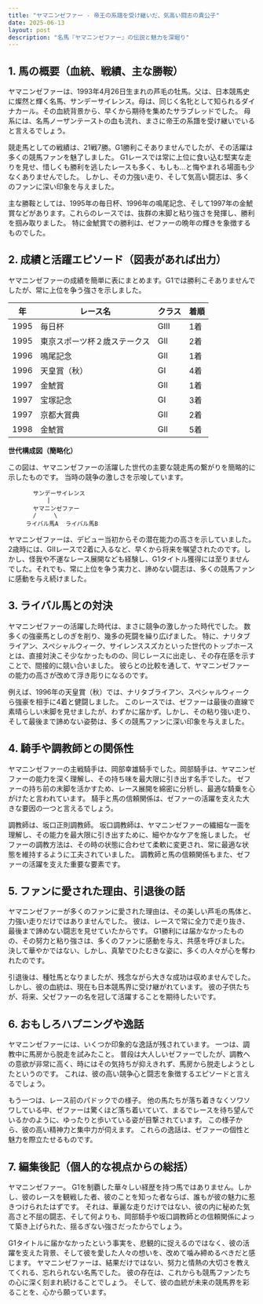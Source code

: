 ```yaml
---
title: "ヤマニンゼファー - 帝王の系譜を受け継いだ、気高い闘志の貴公子"
date: 2025-06-13
layout: post
description: "名馬『ヤマニンゼファー』の伝説と魅力を深堀り"
---
```


## 1. 馬の概要（血統、戦績、主な勝鞍）

ヤマニンゼファーは、1993年4月26日生まれの芦毛の牡馬。父は、日本競馬史に燦然と輝く名馬、サンデーサイレンス。母は、同じく名牝として知られるダイナカール。その血統背景から、早くから期待を集めたサラブレッドでした。  母系には、名馬ノーザンテーストの血も流れ、まさに帝王の系譜を受け継いでいると言えるでしょう。

競走馬としての戦績は、21戦7勝。G1勝利こそありませんでしたが、その活躍は多くの競馬ファンを魅了しました。  G1レースでは常に上位に食い込む堅実な走りを見せ、惜しくも勝利を逃したレースも多く、もしも…と悔やまれる場面も少なくありませんでした。  しかし、その力強い走り、そして気高い闘志は、多くのファンに深い印象を与えました。

主な勝鞍としては、1995年の毎日杯、1996年の鳴尾記念、そして1997年の金鯱賞などがあります。これらのレースでは、抜群の末脚と粘り強さを発揮し、勝利を掴み取りました。  特に金鯱賞での勝利は、ゼファーの晩年の輝きを象徴するものでした。


## 2. 成績と活躍エピソード（図表があれば出力）

ヤマニンゼファーの成績を簡単に表にまとめます。G1では勝利こそありませんでしたが、常に上位を争う強さを示しました。

| 年 | レース名 | クラス | 着順 |
|---|---|---|---|
| 1995 | 毎日杯 | GIII | 1着 |
| 1995 | 東京スポーツ杯２歳ステークス | GII | 2着 |
| 1996 | 鳴尾記念 | GII | 1着 |
| 1996 | 天皇賞（秋） | GI | 4着 |
| 1997 | 金鯱賞 | GII | 1着 |
| 1997 | 宝塚記念 | GI | 3着 |
| 1997 | 京都大賞典 | GII | 2着 |
| 1998 | 金鯱賞 | GII | 5着 |


**世代構成図（簡略化）**

この図は、ヤマニンゼファーの活躍した世代の主要な競走馬の繋がりを簡略的に示したものです。  当時の競争の激しさを示唆しています。

```
       サンデーサイレンス
           |
       ヤマニンゼファー
       /     \
     ライバル馬A  ライバル馬B
```


ヤマニンゼファーは、デビュー当初からその潜在能力の高さを示していました。2歳時には、GIIレースで2着に入るなど、早くから将来を嘱望されたのです。しかし、怪我や不運なレース展開なども経験し、G1タイトル獲得には至りませんでした。それでも、常に上位を争う実力と、諦めない闘志は、多くの競馬ファンに感動を与え続けました。


## 3. ライバル馬との対決

ヤマニンゼファーの活躍した時代は、まさに競争の激しかった時代でした。  数多くの強豪馬としのぎを削り、幾多の死闘を繰り広げました。  特に、ナリタブライアン、スペシャルウィーク、サイレンススズカといった世代のトップホースとは、直接対決こそ少なかったものの、同じレースに出走し、その存在感を示すことで、間接的に競い合いました。  彼らとの比較を通して、ヤマニンゼファーの能力の高さが改めて浮き彫りになるのです。

例えば、1996年の天皇賞（秋）では、ナリタブライアン、スペシャルウィークら強豪を相手に4着と健闘しました。  このレースでは、ゼファーは最後の直線で素晴らしい末脚を見せましたが、わずかに届かず。しかし、その粘り強い走り、そして最後まで諦めない姿勢は、多くの競馬ファンに深い印象を与えました。


## 4. 騎手や調教師との関係性

ヤマニンゼファーの主戦騎手は、岡部幸雄騎手でした。岡部騎手は、ヤマニンゼファーの能力を深く理解し、その持ち味を最大限に引き出す名手でした。  ゼファーの持ち前の末脚を活かすため、レース展開を綿密に分析し、最適な騎乗を心がけたと言われています。  騎手と馬の信頼関係は、ゼファーの活躍を支えた大きな要因の一つと言えるでしょう。

調教師は、坂口正則調教師。  坂口調教師は、ヤマニンゼファーの繊細な一面を理解し、その能力を最大限に引き出すために、細やかなケアを施しました。  ゼファーの調教方法は、その時の状態に合わせて柔軟に変更され、常に最適な状態を維持するように工夫されていました。  調教師と馬の信頼関係もまた、ゼファーの活躍を支えた重要な要素です。


## 5. ファンに愛された理由、引退後の話

ヤマニンゼファーが多くのファンに愛された理由は、その美しい芦毛の馬体と、力強い走りだけではありませんでした。  彼は、レースで常に全力で走り抜き、最後まで諦めない闘志を見せていたからです。  G1勝利には届かなかったものの、その努力と粘り強さは、多くのファンに感動を与え、共感を呼びました。  決して華やかではない、しかし、真摯でひたむきな姿に、多くの人々が心を奪われたのです。

引退後は、種牡馬となりましたが、残念ながら大きな成功は収めませんでした。  しかし、彼の血統は、現在も日本競馬界に受け継がれています。  彼の子供たちが、将来、父ゼファーの名を冠して活躍することを期待したいです。


## 6. おもしろハプニングや逸話

ヤマニンゼファーには、いくつか印象的な逸話が残されています。  一つは、調教中に馬房から脱走を試みたこと。  普段は大人しいゼファーでしたが、調教への意欲が非常に高く、時にはその気持ちが抑えきれず、馬房から脱走しようとしたというのです。  これは、彼の高い競争心と闘志を象徴するエピソードと言えるでしょう。

もう一つは、レース前のパドックでの様子。  他の馬たちが落ち着きなくソワソワしている中、ゼファーは驚くほど落ち着いていて、まるでレースを待ち望んでいるかのように、ゆったりと歩いている姿が目撃されています。  この様子から、彼の高い精神力と集中力が伺えます。  これらの逸話は、ゼファーの個性と魅力を際立たせるものです。


## 7. 編集後記（個人的な視点からの総括）

ヤマニンゼファー。  G1を制覇した華々しい経歴を持つ馬ではありません。しかし、彼のレースを観戦した者、彼のことを知った者ならば、誰もが彼の魅力に惹きつけられたはずです。  それは、華麗な走りだけではない、彼の内に秘めた気高さと不屈の闘志、そして何よりも、岡部騎手や坂口調教師との信頼関係によって築き上げられた、揺るぎない強さだったからでしょう。

G1タイトルに届かなかったという事実を、悲観的に捉えるのではなく、彼の活躍を支えた背景、そして彼を愛した人々の想いを、改めて噛み締めるべきだと感じます。  ヤマニンゼファーは、結果だけではない、努力と情熱の大切さを教えてくれる、忘れられない名馬でした。  彼の存在は、これからも競馬ファンたちの心に深く刻まれ続けることでしょう。  そして、彼の血統が未来の競馬界を彩ることを、心から願っています。
